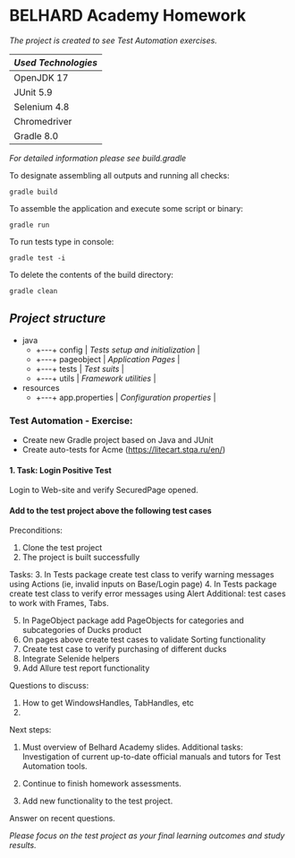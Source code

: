 # **BELHARD Academy Homework**
_The project is created to see Test Automation exercises._

| *Used Technologies* |
|---------------------|
| OpenJDK 17          |
| JUnit 5.9           |
| Selenium 4.8        |
| Chromedriver        |
| Gradle 8.0          |

_For detailed information please see *build.gradle*_

To designate assembling all outputs and running all checks:

```
gradle build
```

To assemble the application and execute some script or binary:

```
gradle run
```

To run tests type in console:

```
gradle test -i
```

To delete the contents of the build directory:

```
gradle clean
```

## *Project structure*
+ java
  +  +---+ config       | _Tests setup and initialization_ |
  +  +---+ pageobject   | _Application Pages_              |
  +  +---+ tests        | _Test suits_                     |
  +  +---+ utils        | _Framework utilities_            |
+ resources
  +  +---+ app.properties | _Configuration properties_ |

### **Test Automation - Exercise:**

+ Create new Gradle project based on Java and JUnit
+ Create auto-tests for Acme (https://litecart.stqa.ru/en/)

#### 1. Task: Login Positive Test
Login to Web-site and verify SecuredPage opened.


#### Add to the test project above the following test cases

Preconditions:
1.  Clone the test project
2. The project is built successfully

Tasks:
3. In Tests package create test class to verify warning messages using Actions (ie, invalid inputs on Base/Login page)
4. In Tests package create test class to verify error messages using Alert
   Additional: test cases to work with Frames, Tabs.

5. In PageObject package add PageObjects for categories and subcategories of Ducks product
6. On pages above create test cases to validate Sorting functionality
7. Create test case to verify purchasing of different ducks
8. Integrate Selenide helpers
9. Add Allure test report functionality

Questions to discuss:
1. How to get WindowsHandles, TabHandles, etc
2. 

Next steps:
1. Must overview of Belhard Academy slides.
Additional tasks: Investigation of current up-to-date official manuals and tutors for Test Automation tools.

2. Continue to finish homework assessments.
3. Add new functionality to the test project.

Answer on recent questions.

_Please focus on the test project as your final learning outcomes and study results._